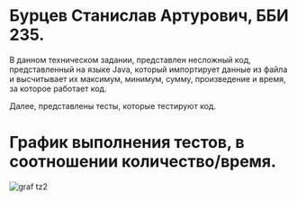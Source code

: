 # Бурцев Станислав Артурович, ББИ 235.
В данном техническом задании, представлен несложный код, представленный на языке Java, который импортирует данные из файла и высчитывает их максимум, минимум, сумму, произведение и время, за которое работает код.

Далее, представлены тесты, которые тестируют код. 
# График выполнения тестов, в соотношении количество/время.
![graf tz2](https://github.com/burtsev04/TZ2/assets/167806390/9f61c524-33b8-48b4-9d68-27f6d08a34ab)
